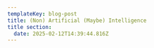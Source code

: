 ```yaml
---
templateKey: blog-post
title: (Non) Artificial (Maybe) Intelligence
title section:
  date: 2025-02-12T14:39:44.816Z
---
```

